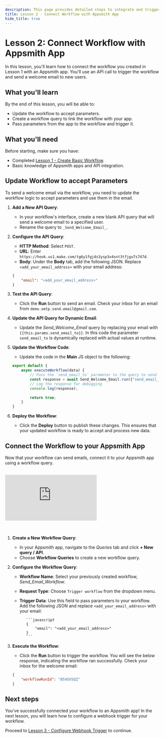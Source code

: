 ```yaml
---
description: This page provides detailed steps to integrate and trigger a workflow from an Appsmith app.
title: Lesson 2 - Connect Workflow with Appsmith App
hide_title: true
---
```


# Lesson 2: Connect Workflow with Appsmith App

In this lesson, you'll learn how to connect the workflow you created in Lesson 1 with an Appsmith app. You'll use an API call to trigger the workflow and send a welcome email to new users. 

## What you'll learn 

By the end of this lesson, you will be able to:
* Update the workflow to accept parameters.
* Create a workflow query to link the workflow with your app.
* Pass parameters from the app to the workflow and trigger it.

## What you'll need

Before starting, make sure you have:
* Completed [Lesson 1 - Create Basic Workflow](/workflows/tutorials/create-workflow).
* Basic knowledge of Appsmith apps and API integration.

## Update Workflow to accept Parameters

To send a welcome email via the workflow, you need to update the workflow logic to accept parameters and use them in the email.

1. **Add a New API Query**:
   * In your workflow's interface, create a new blank API query that will send a welcome email to a specified user.
   * Rename the query to `_Send_Welcome_Email_`.

2. **Configure the API Query**:
   * **HTTP Method**: Select `POST`.
   * **URL**: Enter `https://hook.us1.make.com/tg6y1fgjds3ysp3x4snt3tfjgu7s747d`.
   * **Body**: Under the **Body** tab, add the following JSON. Replace `<add_your_email_address>` with your email address:
   
    ```json
    {
        "email": "<add_your_email_address>"
    }
    ```

3. **Test the API Query**:
   * Click the **Run** button to send an email. Check your inbox for an email from `demo.smtp.send.email@gmail.com`.

4. **Update the API Query for Dynamic Email**:
   * Update the _Send_Welcome_Email_ query by replacing your email with `{{this.params.send_email_to}}`. In this code the parameter `send_email_to` is dynamically replaced with actual values at runtime.

5. **Update the Workflow Code**:
   * Update the code in the **Main** JS object to the following:

    ```javascript
    export default {
        async executeWorkflow(data) {
            // Pass the `send_email_to` parameter to the query to send the email
            const response = await Send_Welcome_Email.run({"send_email_to": data.email});
            // Log the response for debugging
            console.log(response);
        
            return true;
        }
    }
    ```

6. **Deploy the Workflow**:
   * Click the **Deploy** button to publish these changes. This ensures that your updated workflow is ready to accept and process new data.

## Connect the Workflow to your Appsmith App

Now that your workflow can send emails, connect it to your Appsmith app using a workflow query.

 <br/>  
 <div style={{ position: "relative", paddingBottom: "calc(50.520833333333336% + 41px)", height: "0", width: "100%" }}>
    <iframe src="https://demo.arcade.software/UA07mpIDNfWd8hyKzF2U?embed" frameborder="0" loading="lazy" webkitallowfullscreen mozallowfullscreen allowfullscreen style={{ position: "absolute", top: "0", left: "0", width: "100%", height: "100%", colorScheme: "light" }} title="Appsmith | Connect Workflow with Appsmith App">
    </iframe>
    </div>
<br/><br/>

1. **Create a New Workflow Query**:
   * In your Appsmith app, navigate to the _Queries_ tab and click **+ New query / API**.
   * Choose **Workflow Queries** to create a new workflow query.

2. **Configure the Workflow Query**:
   * **Workflow Name**: Select your previously created workflow, _Send_Email_Workflow_.
   * **Request Type**: Choose `Trigger workflow` from the dropdown menu.
   * **Trigger Data**: Use this field to pass parameters to your workflow. Add the following JSON and replace `<add_your_email_address>` with your email:

            ```javascript
            {
                "email": "<add_your_email_address>"
            }
            ```

3. **Execute the Workflow**:
   * Click the **Run** button to trigger the workflow. You will see the below response, indicating the workflow ran successfully. Check your inbox for the welcome email:

    ```json
    {
        "workflowRunId": "B5XGV5QZ"
    }
    ```

## Next steps

You've successfully connected your workflow to an Appsmith app! In the next lesson, you will learn how to configure a webhook trigger for your workflow.

Proceed to [Lesson 3 - Configure Webhook Trigger](/workflows/tutorials/configure-webhook-trigger) to continue.

